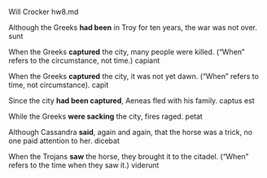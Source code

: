 Will Crocker hw8.md

Although the Greeks **had been** in Troy for ten years, the war was not over. sunt

When the Greeks **captured** the city, many people were killed. (“When” refers to the circumstance, not time.) capiant

When the Greeks **captured** the city, it was not yet dawn. (“When” refers to time, not circumstance). capit

Since the city **had been captured**, Aeneas fled with his family. captus est

While the Greeks **were sacking** the city, fires raged. petat

Although Cassandra **said**, again and again, that the horse was a trick, no one paid attention to her. dicebat

When the Trojans **saw** the horse, they brought it to the citadel. (“When” refers to the time when they saw it.) viderunt
